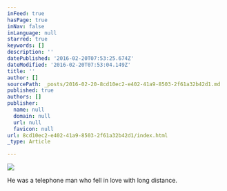 ```yaml
---
inFeed: true
hasPage: true
inNav: false
inLanguage: null
starred: true
keywords: []
description: ''
datePublished: '2016-02-20T07:53:25.674Z'
dateModified: '2016-02-20T07:53:04.149Z'
title: ''
author: []
sourcePath: _posts/2016-02-20-8cd10ec2-e402-41a9-8503-2f61a32b42d1.md
published: true
authors: []
publisher:
  name: null
  domain: null
  url: null
  favicon: null
url: 8cd10ec2-e402-41a9-8503-2f61a32b42d1/index.html
_type: Article

---
```

![](https://the-grid-user-content.s3-us-west-2.amazonaws.com/69219a22-1190-415b-8950-f61c9243828b.JPG)

He was a telephone man who fell in love with long distance.